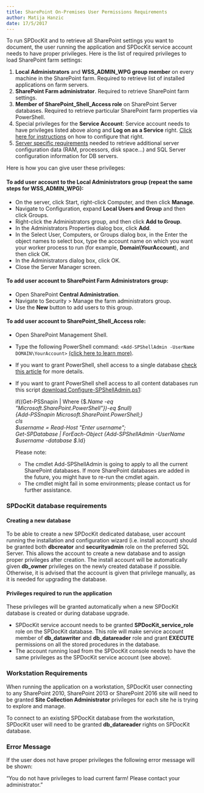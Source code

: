 ```yaml
---  
title: SharePoint On-Premises User Permissions Requirements
author: Matija Hanzic  
date: 17/5/2017  
--- 
```

To run SPDocKit and to retrieve all SharePoint settings you want to document, the user running the application and SPDocKit service account needs to have proper privileges. Here is the list of required privileges to load SharePoint farm settings:

1. __Local Administrators__ and __WSS_ADMIN_WPG group member__ on every machine in the SharePoint farm. Required to retrieve list of installed applications on farm servers.
2. __SharePoint Farm administrator__. Required to retrieve SharePoint farm settings.
3. __Member of SharePoint_Shell_Access role__ on SharePoint Server databases. Required to retrieve particular SharePoint farm properties via PowerShell.
4. Special privileges for the __Service Account__: Service account needs to have privileges listed above along and __Log on as a Service__ right. [Click here for instructions](http://technet.microsoft.com/en-us/library/cc794944(WS.10).aspx) on how to configure that right.
5. [Server specific requirements](#internal/requirements/server-load-permission-requirements/) needed to retrieve additional server configuration data (RAM, processors, disk space…) and SQL Server configuration information for DB servers.


Here is how you can give user these privileges:
#### To add user account to the __Local Administrators__ group (repeat the same steps for __WSS_ADMIN_WPG__):
  * On the server, click Start, right-click Computer, and then click __Manage__.
  * Navigate to Configuration, expand __Local Users and Group__ and then click Groups.
  * Right-click the Administrators group, and then click __Add to Group__.
  * In the Administrators Properties dialog box, click __Add__.
  * In the Select User, Computers, or Groups dialog box, in the Enter the object names to select box, type the account name on which you want your worker process to run (for example, __Domain\YourAccount__), and then click OK.
  * In the Administrators dialog box, click OK.
  * Close the Server Manager screen.
#### To add user account to __SharePoint Farm Administrators__ group:
  * Open SharePoint __Central Administration__.
  * Navigate to Security > Manage the farm administrators group.
  * Use the __New__ button to add users to this group.
#### To add user account to __SharePoint_Shell_Access role__:
  * Open SharePoint Management Shell.
  * Type the following PowerShell command: `<Add-SPShellAdmin -UserName DOMAIN\YourAccount>` [(click here to learn more)](http://technet.microsoft.com/en-us/library/ff607596.aspx).
  * If you want to grant PowerShell, shell access to a single database [check this article](http://technet.microsoft.com/en-us/library/ff607596.aspx) for more details.
  * If you want to grant PowerShell shell access to all content databases run this script [download Configure-SPShellAdmin.ps1](https://www.spdockit.com/wp-content/uploads/2015/02/Configure-SPShellAdmin.zip):

    if((Get-PSSnapin | Where {$_.Name -eq "Microsoft.SharePoint.PowerShell"})-eq $null)  
    {Add-PSSnapin Microsoft.SharePoint.PowerShell;}  
    cls  
    $username = Read-Host "Enter username";  
    Get-SPDatabase | ForEach-Object {Add-SPShellAdmin -UserName $username -database $_.Id}  

     Please note:
      * The cmdlet Add-SPShellAdmin is going to apply to all the current SharePoint databases. If more SharePoint databases are added in the future, you might have to re-run the cmdlet again.
      * The cmdlet might fail in some environments; please contact us for further assistance.
     
### SPDocKit database requirements

#### Creating a new database

To be able to create a new SPDocKit dedicated database, user account running the installation and configuration wizard (i.e. install account) should be granted both __dbcreator__ and __securityadmin__ role on the preferred SQL Server. This allows the account to create a new database and to assign proper privileges after creation. The install account will be automatically given __db_owner__ privileges on the newly created database if possible. Otherwise, it is advised that the account is given that privilege manually, as it is needed for upgrading the database.

#### Privileges required to run the application

These privileges will be granted automatically when a new SPDocKit database is created or during database upgrade.

* SPDocKit service account needs to be granted __SPDocKit_service_role__ role on the SPDocKit database. This role will make service account member of __db_datawriter__ and __db_datareader__ role and grant __EXECUTE__ permissions on all the stored procedures in the database.
 * The account running load from the SPDocKit console needs to have the same privileges as the SPDocKit service account (see above).

### Workstation Requirements

When running the application on a workstation, SPDocKit user connecting to any SharePoint 2010, SharePoint 2013 or SharePoint 2016 site will need to be granted __Site Collection Administrator__ privileges for each site he is trying to explore and manage.

To connect to an existing SPDocKit database from the workstation, SPDocKit user will need to be granted __db_datareader__ rights on SPDocKit database.

### Error Message

If the user does not have proper privileges the following error message will be shown:

“You do not have privileges to load current farm! Please contact your administrator.”
